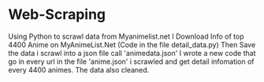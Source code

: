 # Web-Scraping
Using Python to scrawl data from Myanimelist.net
I Download Info of top 4400 Anime on MyAnimeList.Net (Code in the file detail_data.py)
Then Save the data i scrawl into a json file call 'animedata.json'
I wrote a new code that go in every url in the file 'anime.json' i scrawled and get detail infomation of every 4400 animes. The data also cleaned.
